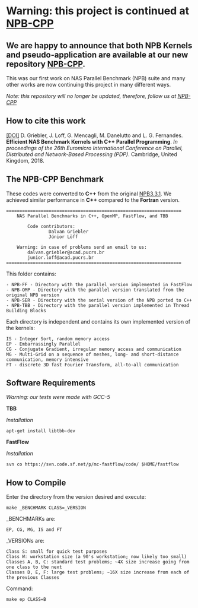 # Warning: this project is continued at [NPB-CPP](https://github.com/GMAP/NPB-CPP)

## We are happy to announce that both NPB Kernels and pseudo-application are available at our new repository [NPB-CPP](https://github.com/GMAP/NPB-CPP).

This was our first work on NAS Parallel Benchmark (NPB) suite and many other works are now continuing this project in many different ways.

*Note: this repository will no longer be updated, therefore, follow us at [NPB-CPP](https://github.com/GMAP/NPB-CPP)*


## How to cite this work
	
[[DOI]](https://doi.org/10.1109/PDP2018.2018.00120) D. Griebler, J. Loff, G. Mencagli, M. Danelutto and L. G. Fernandes. **Efficient NAS Benchmark Kernels with C++ Parallel Programming**. *In proceedings of the 26th Euromicro International Conference on Parallel, Distributed and Network-Based Processing (PDP)*. Cambridge, United Kingdom, 2018.

## The NPB-CPP Benchmark

These codes were converted to **C++** from the original [NPB3.3.1](https://doi.org/10.1109/PDP2018.2018.00120). We achieved similar performance in **C++** compared to the **Fortran** version.

	==================================================================
		NAS Parallel Benchmarks in C++, OpenMP, FastFlow, and TBB
	 												
			Code contributors: 
					Dalvan Griebler    		
					Júnior Löff
													
		Warning: in case of problems send an email to us:					
			dalvan.griebler@acad.pucrs.br			
			junior.loff@acad.pucrs.br				
	==================================================================


This folder contains:

	- NPB-FF - Directory with the parallel version implemented in FastFlow
	- NPB-OMP - Directory with the parallel version translated from the original NPB version
	- NPB-SER - Directory with the serial version of the NPB ported to C++
	- NPB-TBB - Directory with the parallel version implemented in Thread Building Blocks

Each directory is independent and contains its own implemented version of the kernels:

	IS - Integer Sort, random memory access
	EP - Embarrassingly Parallel
	CG - Conjugate Gradient, irregular memory access and communication
	MG - Multi-Grid on a sequence of meshes, long- and short-distance communication, memory intensive
	FT - discrete 3D fast Fourier Transform, all-to-all communication

## Software Requirements

*Warning: our tests were made with GCC-5*

**TBB**

*Installation*

	apt-get install libtbb-dev

**FastFlow** 

*Installation*

	svn co https://svn.code.sf.net/p/mc-fastflow/code/ $HOME/fastflow


## How to Compile 

Enter the directory from the version desired and execute:

	make _BENCHMARK CLASS=_VERSION


_BENCHMARKs are: 
		
	EP, CG, MG, IS and FT 
																										
_VERSIONs are: 
	
	Class S: small for quick test purposes
	Class W: workstation size (a 90's workstation; now likely too small)	
	Classes A, B, C: standard test problems; ~4X size increase going from one class to the next	
	Classes D, E, F: large test problems; ~16X size increase from each of the previous Classes  


Command:

	make ep CLASS=B

